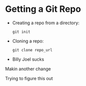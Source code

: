 # Getting a Git Repo

-   Creating a repo from a directory:
    
        git init
-   Cloning a repo:
    
        git clone repo_url

- Billy Joel sucks

Makin another change 

Trying to figure this out
